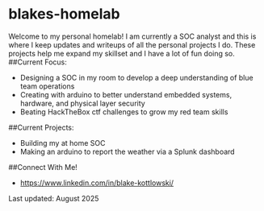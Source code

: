 # blakes-homelab

Welcome to my personal homelab! I am currently a SOC analyst and this is where I keep updates and writeups of all the personal projects I do. These projects help me expand my skillset and I have a lot of fun doing so. 
##Current Focus:
- Designing a SOC in my room to develop a deep understanding of blue team operations
- Creating with arduino to better understand embedded systems, hardware, and physical layer security
- Beating HackTheBox ctf challenges to grow my red team skills
  
##Current Projects: 
- Building my at home SOC
- Making an arduino to report the weather via a Splunk dashboard

##Connect With Me!
- https://www.linkedin.com/in/blake-kottlowski/

Last updated: August 2025
